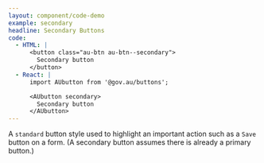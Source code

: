 ```yaml
---
layout: component/code-demo
example: secondary
headline: Secondary Buttons
code:
  - HTML: |
      <button class="au-btn au-btn--secondary">
        Secondary button
      </button>
  - React: |
      import AUbutton from '@gov.au/buttons';

      <AUbutton secondary>
        Secondary button
      </AUbutton>
---
```


A `standard` button style used to highlight an important action such as a `Save` button on a form. (A secondary button assumes there is already a primary
button.)
